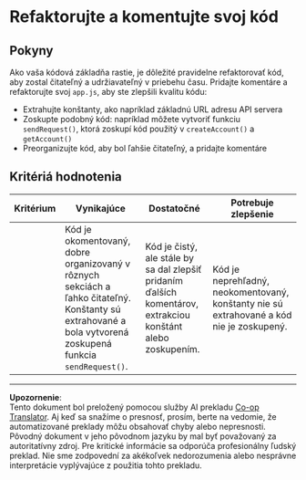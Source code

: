 <!--
CO_OP_TRANSLATOR_METADATA:
{
  "original_hash": "a4abf305ede1cfaadd56a8fab4b4c288",
  "translation_date": "2025-08-27T22:03:11+00:00",
  "source_file": "7-bank-project/3-data/assignment.md",
  "language_code": "sk"
}
-->
# Refaktorujte a komentujte svoj kód

## Pokyny

Ako vaša kódová základňa rastie, je dôležité pravidelne refaktorovať kód, aby zostal čitateľný a udržiavateľný v priebehu času. Pridajte komentáre a refaktorujte svoj `app.js`, aby ste zlepšili kvalitu kódu:

- Extrahujte konštanty, ako napríklad základnú URL adresu API servera
- Zoskupte podobný kód: napríklad môžete vytvoriť funkciu `sendRequest()`, ktorá zoskupí kód použitý v `createAccount()` a `getAccount()`
- Preorganizujte kód, aby bol ľahšie čitateľný, a pridajte komentáre

## Kritériá hodnotenia

| Kritérium | Vynikajúce                                                                                                                                                     | Dostatočné                                                                                       | Potrebuje zlepšenie                                                                     |
| --------- | ------------------------------------------------------------------------------------------------------------------------------------------------------------- | ------------------------------------------------------------------------------------------------ | --------------------------------------------------------------------------------------- |
|           | Kód je okomentovaný, dobre organizovaný v rôznych sekciách a ľahko čitateľný. Konštanty sú extrahované a bola vytvorená zoskupená funkcia `sendRequest()`.      | Kód je čistý, ale stále by sa dal zlepšiť pridaním ďalších komentárov, extrakciou konštánt alebo zoskupením. | Kód je neprehľadný, neokomentovaný, konštanty nie sú extrahované a kód nie je zoskupený. |

---

**Upozornenie**:  
Tento dokument bol preložený pomocou služby AI prekladu [Co-op Translator](https://github.com/Azure/co-op-translator). Aj keď sa snažíme o presnosť, prosím, berte na vedomie, že automatizované preklady môžu obsahovať chyby alebo nepresnosti. Pôvodný dokument v jeho pôvodnom jazyku by mal byť považovaný za autoritatívny zdroj. Pre kritické informácie sa odporúča profesionálny ľudský preklad. Nie sme zodpovední za akékoľvek nedorozumenia alebo nesprávne interpretácie vyplývajúce z použitia tohto prekladu.